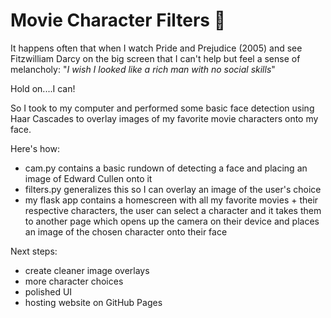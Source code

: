 # Movie Character Filters 🎥

It happens often that when I watch Pride and Prejudice (2005) and see Fitzwilliam Darcy on the big screen that I can't help but feel a sense of melancholy: "*I wish I looked like a rich man with no social skills*"

Hold on....I can! 

So I took to my computer and performed some basic face detection using Haar Cascades to overlay images of my favorite movie characters onto my face. 

Here's how: 
* cam.py contains a basic rundown of detecting a face and placing an image of Edward Cullen onto it 
* filters.py generalizes this so I can overlay an image of the user's choice 
* my flask app contains a homescreen with all my favorite movies + their respective characters, the user can select a character and it takes them to another page which opens up the camera on their device and places an image of the chosen character onto their face

Next steps: 
* create cleaner image overlays
* more character choices
* polished UI
* hosting website on GitHub Pages